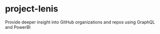# project-lenis
Provide deeper insight into GitHub organizations and repos using GraphQL and PowerBI
